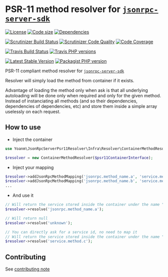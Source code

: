 # PSR-11 method resolver for [`jsonrpc-server-sdk`](https://github.com/yoanm/php-jsonrpc-server-sdk)
[![License](https://img.shields.io/github/license/yoanm/php-jsonrpc-server-sdk-psr11-resolver.svg)](https://github.com/yoanm/php-jsonrpc-server-sdk-psr11-resolver) [![Code size](https://img.shields.io/github/languages/code-size/yoanm/php-jsonrpc-server-sdk-psr11-resolver.svg)](https://github.com/yoanm/php-jsonrpc-server-sdk-psr11-resolver) [![Dependencies](https://img.shields.io/librariesio/github/yoanm/php-jsonrpc-server-sdk-psr11-resolver.svg)](https://libraries.io/packagist/yoanm%2Fjsonrpc-server-sdk-psr11-resolver)

[![Scrutinizer Build Status](https://img.shields.io/scrutinizer/build/g/yoanm/php-jsonrpc-server-sdk-psr11-resolver.svg?label=Scrutinizer&logo=scrutinizer)](https://scrutinizer-ci.com/g/yoanm/php-jsonrpc-server-sdk-psr11-resolver/build-status/master) [![Scrutinizer Code Quality](https://img.shields.io/scrutinizer/g/yoanm/php-jsonrpc-server-sdk-psr11-resolver/master.svg?logo=scrutinizer)](https://scrutinizer-ci.com/g/yoanm/php-jsonrpc-server-sdk-psr11-resolver/?branch=master) [![Code Coverage](https://img.shields.io/scrutinizer/coverage/g/yoanm/php-jsonrpc-server-sdk-psr11-resolver/master.svg?logo=scrutinizer)](https://scrutinizer-ci.com/g/yoanm/php-jsonrpc-server-sdk-psr11-resolver/?branch=master)

[![Travis Build Status](https://img.shields.io/travis/yoanm/php-jsonrpc-server-sdk-psr11-resolver/master.svg?label=Travis&logo=travis)](https://travis-ci.org/yoanm/php-jsonrpc-server-sdk-psr11-resolver) [![Travis PHP versions](https://img.shields.io/travis/php-v/yoanm/php-jsonrpc-server-sdk-psr11-resolver.svg?logo=travis)](https://travis-ci.org/yoanm/php-jsonrpc-server-sdk-psr11-resolver)

[![Latest Stable Version](https://img.shields.io/packagist/v/yoanm/jsonrpc-server-sdk-psr11-resolver.svg)](https://packagist.org/packages/yoanm/jsonrpc-server-sdk-psr11-resolver) [![Packagist PHP version](https://img.shields.io/packagist/php-v/yoanm/jsonrpc-server-sdk-psr11-resolver.svg)](https://packagist.org/packages/yoanm/jsonrpc-server-sdk-psr11-resolver)

PSR-11 compliant method resolver for [`jsonrpc-server-sdk`](https://github.com/yoanm/php-jsonrpc-server-sdk)

Resolver will simply load the method from container if it exists.

Advantage of loading the method only when ask is that all underlying autoloading will be done only when required and only for the given method. Instead of instanciating all methods (and so their dependencies, dependencies of dependencies, etc) and store them inside a simple array uselessly on each request.

## How to use

 - Inject the container
 ```php
 use Yoanm\JsonRpcServerPsr11Resolver\Infra\Resolver\ContainerMethodResolver;
 
 $resolver = new ContainerMethodResolver($psr11ContainerInterface);
 ```
 - Inject your mapping
 
 ```php
 $resolver->addJsonRpcMethodMapping('jsonrpc.method_name.a', 'service.method.a');
 $resolver->addJsonRpcMethodMapping('jsonrpc.method_name.b', 'service.method.b');
 ...
 ```
 - And use it
 ```php
 // Will return the service stored inside the container under the name "service.method.a"
 $resolver->resolve('jsonrpc.method_name.a');
 
 // Will return null
 $resolver->resolve('unknown');
 
 // You can directly ask for a service id, no need to map it
 // Will return the service stored inside the container under the name "service.method.c" (if exists)
 $resolver->resolve('service.method.c');
 ```

## Contributing
See [contributing note](./CONTRIBUTING.md)
